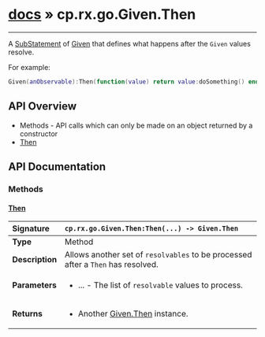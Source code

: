 # [docs](index.md) » cp.rx.go.Given.Then
---

A [SubStatement](cp.rx.go.SubStatement.md) of [Given](cp.rx.go.Given.md)
that defines what happens after the `Given` values resolve.

For example:

```lua
Given(anObservable):Then(function(value) return value:doSomething() end)
```

## API Overview
* Methods - API calls which can only be made on an object returned by a constructor
 * [Then](#then)

## API Documentation

### Methods

#### [Then](#then)
| <span style="float: left;">**Signature**</span> | <span style="float: left;">`cp.rx.go.Given.Then:Then(...) -> Given.Then` </span>                                                          |
| -----------------------------------------------------|---------------------------------------------------------------------------------------------------------|
| **Type**                                             | Method |
| **Description**                                      | Allows another set of `resolvables` to be processed after a `Then` has resolved. |
| **Parameters**                                       | <ul><li>...      - The list of <code>resolvable</code> values to process.</li></ul> |
| **Returns**                                          | <ul><li>Another <a href="cp.rx.go.Given.Then.md">Given.Then</a> instance.</li></ul> |

